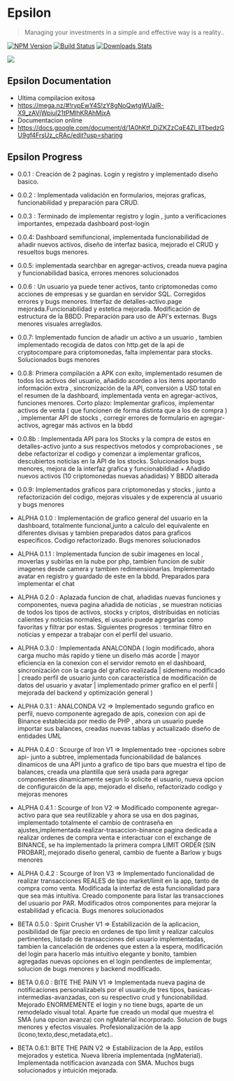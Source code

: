
# Epsilon
> Managing your investments in a simple and effective way is a reality..

[![NPM Version][npm-image]][npm-url]
[![Build Status][travis-image]][travis-url]
[![Downloads Stats][npm-downloads]][npm-url]


![](https://i.imgur.com/dRIPw3a.png)



<!-- Markdown link & img dfn's -->
[npm-image]: https://img.shields.io/npm/v/datadog-metrics.svg?style=flat-square
[npm-url]: https://npmjs.org/package/datadog-metrics
[npm-downloads]: https://img.shields.io/npm/dm/datadog-metrics.svg?style=flat-square
[travis-image]: https://img.shields.io/travis/dbader/node-datadog-metrics/master.svg?style=flat-square
[travis-url]: https://travis-ci.org/dbader/node-datadog-metrics
[wiki]: https://github.com/yourname/yourproject/wiki

## Epsilon Documentation
* Ultima compilacion exitosa
* https://mega.nz/#!rvpEwY4S!zY8gNoQwtgWUaIR-X9_zAVjWpiul21tPMlhKRAhMjxA
* Documentacion online
* https://docs.google.com/document/d/1A0hKtf_DiZKZzCqE4Zl_llTbedzGU9gf4FrsUz_cRAc/edit?usp=sharing
## Epsilon Progress
* 0.0.1 : Creación de 2 paginas. Login y registro y implementado diseño basico.
* 0.0.2 : Implementada validación en formularios, mejoras graficas, funcionabilidad y preparación para CRUD.
* 0.0.3 : Terminado de implementar registro y login , junto a verificaciones importantes, empezada dashboard post-login
* 0.0.4: Dashboard semifuncional, implementada funcionabilidad de añadir nuevos activos, diseño de interfaz basica, mejorado el CRUD y resueltos bugs menores.
* 0.0.5: implementada searchbar en agregar-activos, creada nueva pagina y funcionabilidad basica, errores menores solucionados
* 0.0.6 : Un usuario ya puede tener activos, tanto criptomonedas como acciones de empresas y se guardan en servidor SQL. Corregidos errores y bugs menores. Interfaz de detalles-activo.page mejorada.Funcionabilidad y estetica mejorada. Modificación de estructura de la BBDD. Preparación para uso de API's externas. Bugs menores visuales arreglados.
* 0.0.7: Implementado funcion de añadir un activo a un usuario , tambien implementado recogida de datos con http.get de la api de cryptocompare para criptomonedas, falta implementar para stocks. Solucionados bugs menores
* 0.0.8: Primera compilación a APK con exito, implementado resumen de todos los activos del usuario, añadido acordeo a los items aportando información extra , sincronización de la API, conversión a USD total en el resumen de la dashboard, implementada venta en agregar-activos, funciones menores. Corto plazo: Implementar graficos, implementar activos de venta ( que funcionen de forma distinta que a los de compra ) , implementar API de stocks , corregir errores de formulario en agregar-activos, agregar más activos en la bbdd

* 0.0.8b : Implementada API para los Stocks y la compra de estos en detalles-activo junto a sus respectivos metodos y comprobaciones , se debe refactorizar el codigo y comenzar a implementar graficos, descubiertos noticias en la API de los stocks. Solucionados bugs menores, mejora de la interfaz grafica y funcionabildiad + Añadido nuevos activos (10 criptomonedas nuevas añadidas) Y BBDD alterada

* 0.0.9: Implementados graficos para criptomonedas y stocks , junto a refactorización del codigo, mejoras visuales y de experencia al usuario y bugs menores

* ALPHA 0.1.0 : Implementación de grafico general del usuario en la dashboard, totalmente funcional,junto a calculo del equivalente en diferentes divisas y tambien preparados datos para graficos especificos. Codigo refactorizado. Bugs menores solucionados

* ALPHA 0.1.1 : Implementada funcion de subir imagenes en local , moverlas y subirlas en la nube por php, tambien funcion de subir imagenes desde camera y tambien redimensionarlas. Implementado avatar en registro y guardado de este en la bbdd. Preparados para implementar el chat

* ALPHA 0.2.0 : Aplazada funcion de chat, añadidas nuevas funciones y componentes, nueva pagina añadida de noticias , se muestran noticias de todos los tipos de activos, stocks y criptos, distribuidas en noticias calientes y noticias normales, el usuario puede agregarlas como favoritas y filtrar por estas. Siguientes progresos : terminar filtro en noticias y empezar a trabajar con el perfil del usuario.
* ALPHA 0.3.0 : Implementada ANALCONDA ( login modificado, ahora carga mucho más rapido y tiene un diseño más acorde | mayor eficiencia en la conexion con el servidor remoto en el dashboard, sincronización con la carga del grafico realizada | sidemenu modificado | creado perfil de usuario junto con caracteristica de modificación de datos del usuario y avatar | implementado primer grafico en el perfil | mejorada del backend y optimización general )

* ALPHA 0.3.1 : ANALCONDA V2 => Implementado segundo grafico en perfil, nuevo componente agregado de apis, conexion con api de Binance establecida por medio de PHP , ahora un usuario puede importar sus balances, creadas nuevas tablas y actualizado diseño de entidades UML

* ALPHA 0.4.0 : Scourge of Iron V1 => Implementado tree -opciones sobre api- junto a subtree, implementada funcionabilidad de balances dinamicos de una API junto a grafico de tipo bars que muestra el tipo de balances, creada una plantilla que será usada para agregar componentes dinamicamente segun lo solicite el usuario, nueva opcion de configuraicón de la app, mejorado el diseño, refactorizado codigo y mejoras menores

* ALPHA 0.4.1 : Scourge of Iron V2 => Modificado componente agregar-activo para que sea reutilizable y ahora se usa en dos paginas, implementado totalmente el cambio de contraseña en ajustes,implementada realizar-trasaccion-binance pagina dedicada a realizar ordenes de compra venta e interactuar con el exchange de BINANCE, se ha implementado la primera compra LIMIT ORDER [SIN PROBAR], mejorado diseño general, cambio de fuente a Barlow y bugs menores

* ALPHA 0.4.2 : Scourge of Iron V3 => Implementado funcionalidad de realizar transacciones REALES de tipo market/limit en la app, tanto de compra como venta. Modificada la interfaz de esta funcionalidad para que sea más intuitiva. Creado componente para listar las transacciones del usuario por PAR. Modificados otros componentes para mejorar la estabilidad y eficacia. Bugs menores solucionados

* BETA 0.5.0 : Spirit Crusher V1 => Estabilización de la aplicacion, posibilidad de fijar precio en ordenes de tipo limit y realizar calculos pertinentes, listado de transacciones del  usuario implementadas, tambien la cancelación de ordenes que esten a la espera, modificación del login para hacerlo más intuitivo elegante y bonito, tambien  agregadas nuevas opciones en el login pendientes de implementar, solucion de bugs menores y backend modificado.

* BETA 0.6.0 : BITE THE PAIN V1 => Implementada nueva pagina de notificaciones personalizabels por el usuario,de tres tipos, basicas-intermedias-avanzadas, con su respectivo crud y funcionabilidad. Mejorado ENORMEMENTE el login y no tiene bugs, aparte de un remodelado visual total. Aparte fue creado un modal que muestra el SMA (una opcion avanza) con ngMaterial incorporado. Solucion de bugs menores y efectos visuales. Profesionalización de la app (icono,texto,desc,metadata,etc)..

* BETA 0.6.1: BITE THE PAIN V2 => Estabilizacion de la App, estilos mejorados y estetica. Nueva libreria implementada (ngMaterial). Implementada notificacion avanzada con SMA. Muchos bugs solucionados y intuición mejorada.

